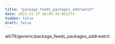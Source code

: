 ```yaml
---
title: "package_feeds_packages_addrwatch"
date: 2021-11-27 16:05:33.012273
hidden: false
draft: false
---
```


ath79/generic/package_feeds_packages_addrwatch

